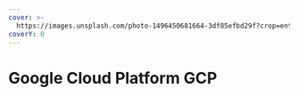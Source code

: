 ```yaml
---
cover: >-
  https://images.unsplash.com/photo-1496450681664-3df85efbd29f?crop=entropy&cs=srgb&fm=jpg&ixid=M3wxOTcwMjR8MHwxfHNlYXJjaHwxfHxjbG91ZHxlbnwwfHx8fDE3MzcwODY4NzR8MA&ixlib=rb-4.0.3&q=85
coverY: 0
---
```


# Google Cloud Platform GCP


